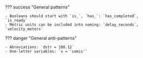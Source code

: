 ??? success "General patterns"
    
    - Booleans should start with `is_`, `has_`: `has_completed`, `is_ready`
    - Metric units can be included into naming: `delay_seconds`, `velocity_meters`

??? danger "General anti-patterns"
    
    - Abreviations: `dstr = 100.12`  
    - One-letter variables: `v = 'comis'`
